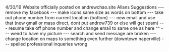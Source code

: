 4/30/19
Website officially posted on andrewchao.site
Allans Suggestions
--- remove my facebook
--- make icons same size as words on bottom
--- take out phone number from current location (bottom)
--- new email and use that (new gmail or mass direct, dont put andrew739 or else will get spam)
--- resume take off phone number and change email to same one as here ^^
--- weird to have my picture
--- search and send message are broken
--- change location on maps to something even further (downtown naperville)
--- spelled professional inqueries wrong
